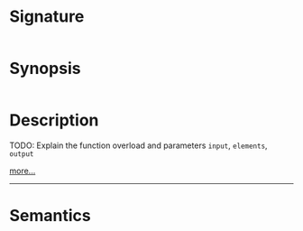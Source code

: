# Signature
```vikid-signature
```

# Synopsis
```vikid-synopsis
```

# Description
TODO: Explain the function overload and parameters `input`, `elements`, `output`

[more...](https://en.wikipedia.org/wiki/Array_data_structure)

----
# Semantics